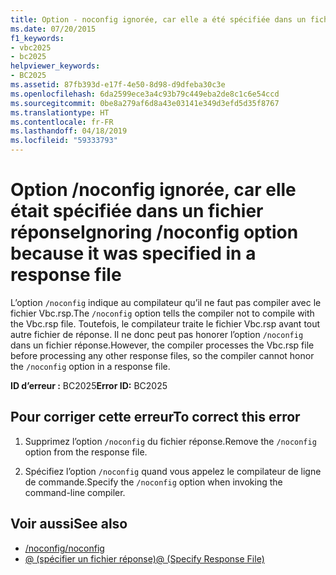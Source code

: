 ```yaml
---
title: Option - noconfig ignorée, car elle a été spécifiée dans un fichier réponse
ms.date: 07/20/2015
f1_keywords:
- vbc2025
- bc2025
helpviewer_keywords:
- BC2025
ms.assetid: 87fb393d-e17f-4e50-8d98-d9dfeba30c3e
ms.openlocfilehash: 6da2599ece3a4c93b79c449eba2de8c1c6e54ccd
ms.sourcegitcommit: 0be8a279af6d8a43e03141e349d3efd5d35f8767
ms.translationtype: HT
ms.contentlocale: fr-FR
ms.lasthandoff: 04/18/2019
ms.locfileid: "59333793"
---
```

# <a name="ignoring-noconfig-option-because-it-was-specified-in-a-response-file"></a><span data-ttu-id="4b472-102">Option /noconfig ignorée, car elle était spécifiée dans un fichier réponse</span><span class="sxs-lookup"><span data-stu-id="4b472-102">Ignoring /noconfig option because it was specified in a response file</span></span>
<span data-ttu-id="4b472-103">L’option `/noconfig` indique au compilateur qu’il ne faut pas compiler avec le fichier Vbc.rsp.</span><span class="sxs-lookup"><span data-stu-id="4b472-103">The `/noconfig` option tells the compiler not to compile with the Vbc.rsp file.</span></span> <span data-ttu-id="4b472-104">Toutefois, le compilateur traite le fichier Vbc.rsp avant tout autre fichier de réponse. Il ne donc peut pas honorer l’option `/noconfig` dans un fichier réponse.</span><span class="sxs-lookup"><span data-stu-id="4b472-104">However, the compiler processes the Vbc.rsp file before processing any other response files, so the compiler cannot honor the `/noconfig` option in a response file.</span></span>  
  
 <span data-ttu-id="4b472-105">**ID d’erreur :** BC2025</span><span class="sxs-lookup"><span data-stu-id="4b472-105">**Error ID:** BC2025</span></span>  
  
## <a name="to-correct-this-error"></a><span data-ttu-id="4b472-106">Pour corriger cette erreur</span><span class="sxs-lookup"><span data-stu-id="4b472-106">To correct this error</span></span>  
  
1. <span data-ttu-id="4b472-107">Supprimez l’option `/noconfig` du fichier réponse.</span><span class="sxs-lookup"><span data-stu-id="4b472-107">Remove the `/noconfig` option from the response file.</span></span>  
  
2. <span data-ttu-id="4b472-108">Spécifiez l’option `/noconfig` quand vous appelez le compilateur de ligne de commande.</span><span class="sxs-lookup"><span data-stu-id="4b472-108">Specify the `/noconfig` option when invoking the command-line compiler.</span></span>  
  
## <a name="see-also"></a><span data-ttu-id="4b472-109">Voir aussi</span><span class="sxs-lookup"><span data-stu-id="4b472-109">See also</span></span>

- [<span data-ttu-id="4b472-110">/noconfig</span><span class="sxs-lookup"><span data-stu-id="4b472-110">/noconfig</span></span>](../../visual-basic/reference/command-line-compiler/noconfig.md)
- [<span data-ttu-id="4b472-111">@ (spécifier un fichier réponse)</span><span class="sxs-lookup"><span data-stu-id="4b472-111">@ (Specify Response File)</span></span>](../../visual-basic/reference/command-line-compiler/specify-response-file.md)
